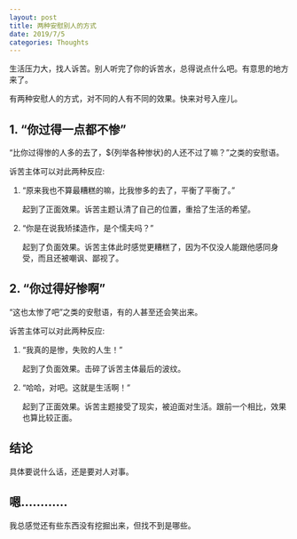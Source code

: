 ```yaml
---
layout: post
title: 两种安慰别人的方式
date: 2019/7/5
categories: Thoughts
---
```


生活压力大，找人诉苦。别人听完了你的诉苦水，总得说点什么吧。有意思的地方来了。

<!--more-->

有两种安慰人的方式，对不同的人有不同的效果。快来对号入座儿。

## 1. “你过得一点都不惨”

“比你过得惨的人多的去了，${列举各种惨状}的人还不过了嘛？”之类的安慰语。

诉苦主体可以对此两种反应:

1. “原来我也不算最糟糕的嘛，比我惨多的去了，平衡了平衡了。”

    起到了正面效果。诉苦主题认清了自己的位置，重拾了生活的希望。

1. “你是在说我矫揉造作，是个懦夫吗？”

    起到了负面效果。诉苦主体此时感觉更糟糕了，因为不仅没人能跟他感同身受，而且还被嘲讽、鄙视了。

## 2. “你过得好惨啊”

“这也太惨了吧”之类的安慰语，有的人甚至还会笑出来。

诉苦主体可以对此两种反应:

1. “我真的是惨，失败的人生！”

    起到了负面效果。击碎了诉苦主体最后的波纹。

1. “哈哈，对吧。这就是生活啊！”

    起到了正面效果。诉苦主题接受了现实，被迫面对生活。跟前一个相比，效果也算比较正面。

## 结论

具体要说什么话，还是要对人对事。

## 嗯…………

我总感觉还有些东西没有挖掘出来，但找不到是哪些。
